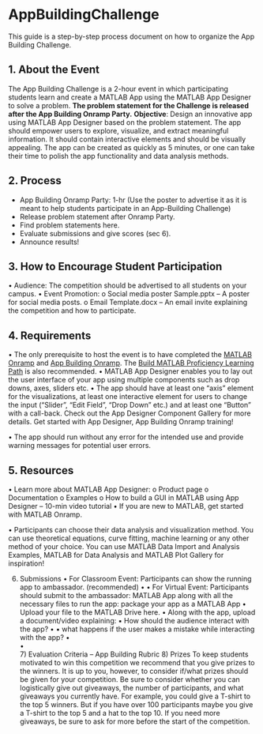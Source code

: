 # AppBuildingChallenge
 This guide is a step-by-step process document on how to organize the App Building Challenge.

## 1. About the Event
The App Building Challenge is a 2-hour event in which participating students learn and create a MATLAB App using the MATLAB App Designer to solve a problem.
**The problem statement for the Challenge is released after the App Building Onramp Party.**
**Objective**: Design an innovative app using MATLAB App Designer based on the problem statement. The app should empower users to explore, visualize, and extract meaningful information. It should contain interactive elements and should be visually appealing. The app can be created as quickly as 5 minutes, or one can take their time to polish the app functionality and data analysis methods.

## 2. Process
- App Building Onramp Party: 1-hr (Use the poster to advertise it as it is meant to help students participate in an App-Building Challenge)
- Release problem statement after Onramp Party.
- Find problem statements here.
- Evaluate submissions and give scores (sec 6).
- Announce results!

## 3. How to Encourage Student Participation 
•	Audience: The competition should be advertised to all students on your campus.
•	Event Promotion: 
o	Social media poster Sample.pptx – A poster for social media posts. 
o	Email Template.docx – An email invite explaining the competition and how to participate. 

## 4. Requirements 
•	The only prerequisite to host the event is to have completed the [MATLAB Onramp](https://matlabacademy.mathworks.com/details/matlab-onramp/gettingstarted) and [App Building Onramp](https://matlabacademy.mathworks.com/details/app-building-onramp/orab). The [Build MATLAB Proficiency Learning Path](https://matlabacademy.mathworks.com/details/build-matlab-proficiency/lpmlbmp) is also recommended. 
•	MATLAB App Designer enables you to lay out the user interface of your app using multiple components such as drop downs, axes, sliders etc. 
•	The app should have at least one “axis” element for the visualizations, at least one interactive element for users to change the input (“Slider”, “Edit Field”, “Drop Down” etc.) and at least one “Button” with a call-back. Check out the App Designer Component Gallery for more details. Get started with App Designer, App Building Onramp training! 
 
•	The app should run without any error for the intended use and provide warning messages for potential user errors. 

## 5. Resources 

•	Learn more about MATLAB App Designer: 
o	Product page
o	Documentation 
o	Examples 
o	How to build a GUI in MATLAB using App Designer – 10-min video tutorial 
•	If you are new to MATLAB, get started with MATLAB Onramp.

•	Participants can choose their data analysis and visualization method. You can use theoretical equations, curve fitting, machine learning or any other method of your choice. You can use MATLAB Data Import and Analysis Examples, MATLAB for Data Analysis and MATLAB Plot Gallery for inspiration! 



6) Submissions 
• For Classroom Event: Participants can show the running app to ambassador. (recommended) 
•	• For Virtual Event: Participants should submit to the ambassador: MATLAB App along with all the necessary files to run the app: package your app as a MATLAB App 
•	Upload your file to the MATLAB Drive here. 
•	Along with the app, upload a document/video explaining: ▪ How should the audience interact with the app? 
•	▪ what happens if the user makes a mistake while interacting with the app? 
•	
•	
	7) Evaluation Criteria – App Building Rubric 
	8) Prizes 
	To keep students motivated to win this competition we recommend that you give prizes to the winners. It is up to you, however, to consider if/what prizes should be given for your competition. Be sure to consider whether you can logistically give out giveaways, the number of participants, and what giveaways you currently have. For example, you could give a T-shirt to the top 5 winners. But if you have over 100 participants maybe you give a T-shirt to the top 5 and a hat to the top 10. If you need more giveaways, be sure to ask for more before the start of the competition.

